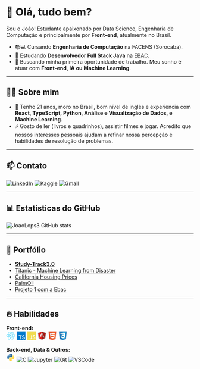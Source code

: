 # 👋 Olá, tudo bem?

Sou o João! Estudante apaixonado por Data Science, Engenharia de Computação e principalmente por **Front-end**, atualmente no Brasil.

- 📚💻 Cursando **Engenharia de Computação** na FACENS (Sorocaba).
- 🌱 Estudando **Desenvolvedor Full Stack Java** na EBAC.
- 🔭 Buscando minha primeira oportunidade de trabalho. Meu sonho é atuar com **Front-end, IA ou Machine Learning**.

---

## 👨‍💻 Sobre mim

- 💬 Tenho 21 anos, moro no Brasil, bom nível de inglês e experiência com **React, TypeScript, Python, Análise e Visualização de Dados, e Machine Learning**.
- ⚡ Gosto de ler (livros e quadrinhos), assistir filmes e jogar. Acredito que nossos interesses pessoais ajudam a refinar nossa percepção e habilidades de resolução de problemas.

---

## 📫 Contato

[![LinkedIn](https://img.shields.io/badge/LinkedIn-0077B5?style=for-the-badge&logo=linkedin&logoColor=white)](https://www.linkedin.com/in/jo%C3%A3o-gabriel-lopes-aguiar-773827244/)
[![Kaggle](https://img.shields.io/badge/Kaggle-20BEFF?style=for-the-badge&logo=Kaggle&logoColor=white)](https://www.kaggle.com/joogabriellopes)
[![Gmail](https://img.shields.io/badge/Gmail-D14836?style=for-the-badge&logo=gmail&logoColor=white)](mailto:joaogabriellops2353@gmail.com)

---

## 📊 Estatísticas do GitHub

![JoaoLops3 GitHub stats](https://github-readme-stats.vercel.app/api?username=JoaoLops3&show_icons=true&theme=gotham)

---

## 🚀 Portfólio

- [**Study-Track3.0**](https://github.com/JoaoLops3/Study-Track3.0)
- [Titanic - Machine Learning from Disaster](https://github.com/JoaoLops3/JoaoLops32.github.io)
- [California Housing Prices](https://github.com/JoaoLops3/JoaoLops33.github.io)
- [PalmOil](https://github.com/JoaoLops3/JoaoLops34.github.io)
- [Projeto 1 com a Ebac](https://github.com/JoaoLops3/PROJETO1-EBAC.git)

---

## 🔥 Habilidades

**Front-end:**  
<span>
  <img src="https://raw.githubusercontent.com/devicons/devicon/master/icons/react/react-original.svg" width="24" height="24" alt="React"/>
  <img src="https://raw.githubusercontent.com/devicons/devicon/master/icons/typescript/typescript-original.svg" width="24" height="24" alt="TypeScript"/>
  <img src="https://raw.githubusercontent.com/devicons/devicon/master/icons/javascript/javascript-plain.svg" width="24" height="24" alt="JavaScript"/>
  <img src="https://raw.githubusercontent.com/devicons/devicon/master/icons/angularjs/angularjs-original.svg" width="24" height="24" alt="Angular"/>
  <img src="https://raw.githubusercontent.com/devicons/devicon/master/icons/html5/html5-original.svg" width="24" height="24" alt="HTML"/>
  <img src="https://raw.githubusercontent.com/devicons/devicon/master/icons/css3/css3-original.svg" width="24" height="24" alt="CSS"/>
</span>

**Back-end, Data & Outros:**  
<span>
  <img src="https://raw.githubusercontent.com/devicons/devicon/master/icons/python/python-original.svg" width="24" height="24" alt="Python"/>
  <img src="https://cdn.jsdelivr.net/gh/devicons/devicon/icons/c/c-original.svg" width="24" height="24" alt="C"/>
  <img src="https://cdn.jsdelivr.net/gh/devicons/devicon/icons/jupyter/jupyter-original.svg" width="24" height="24" alt="Jupyter"/>
  <img src="https://cdn.jsdelivr.net/gh/devicons/devicon/icons/git/git-original.svg" width="24" height="24" alt="Git"/>
  <img src="https://cdn.jsdelivr.net/gh/devicons/devicon/icons/vscode/vscode-original.svg" width="24" height="24" alt="VSCode"/>
</span>
